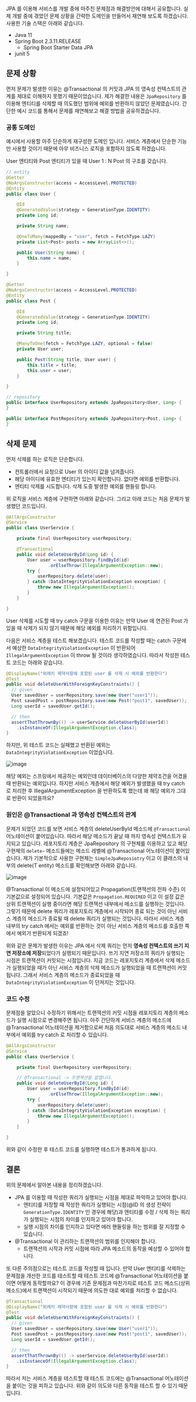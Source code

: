 JPA 를 이용해 서비스를 개발 중에 마주친 문제점과 해결방안에 대해서 공유합니다. 실제 개발 중에 겪었던 문제 상황을 간략한 도메인을 만들어서 재연해 보도록 하겠습니다. 사용한 기술 스택은 아래와 같습니다.

- Java 11
- Spring Boot 2.3.11.RELEASE
  - Spring Boot Starter Data JPA
- junit 5

## 문제 상황

먼저 문제가 발생한 이유는 @Transactional 의 커밋과 JPA 의 영속성 컨텍스트의 관계를 제대로 이해하지 못했기 때문이었습니다. 제가 해결한 내용은  `JpaRepository` 를 이용해 엔티티를 삭제할 때 의도했던 범위에 예외를 반환하지 않았던 문제였습니다. 간단한 예시 코드를 통해서 문제를 재연해보고 해결 방법을 공유하겠습니다.

### 공통 도메인

예시에서 사용할 아주 단순하게 재구성한 도메인 입니다. 서비스 계층에서 단순한 기능만 사용할 것이기 때문에 아무 비즈니스 로직을 포함하지 않도록 하겠습니다.

User 엔티티와 Post 엔티티가 있을 때 User 1 : N Post 의 구조를 갖습니다.

``` java
// entity
@Getter
@NoArgsConstructor(access = AccessLevel.PROTECTED)
@Entity
public class User {

    @Id
    @GeneratedValue(strategy = GenerationType.IDENTITY)
    private Long id;

    private String name;

    @OneToMany(mappedBy = "user", fetch = FetchType.LAZY)
    private List<Post> posts = new ArrayList<>();

    public User(String name) {
        this.name = name;
    }

}

@Getter
@NoArgsConstructor(access = AccessLevel.PROTECTED)
@Entity
public class Post {

    @Id
    @GeneratedValue(strategy = GenerationType.IDENTITY)
    private Long id;

    private String title;

    @ManyToOne(fetch = FetchType.LAZY, optional = false)
    private User user;

    public Post(String title, User user) {
        this.title = title;
        this.user = user;
    }

}

// repository
public interface UserRepository extends JpaRepository<User, Long> {
}

public interface PostRepository extends JpaRepository<Post, Long> {
}
```

## 삭제 문제

먼저 삭제를 하는 로직은 단순합니다.

- 컨트롤러에서 요청으로 User 의 아이디 값을 넘겨줍니다.
- 해당 아이디에 유효한 엔티티가 있는지 확인합니다. 없다면 예외를 반환합니다.
- 엔티티 삭제를 시도합니다. 삭제 도중 발생한 예외를 핸들링 합니다.

위 로직을 서비스 계층에 구현하면 아래와 같습니다. 그리고 아래 코드는 처음 문제가 발생했던 코드입니다.

``` java
@AllArgsConstructor
@Service
public class UserService {

    private final UserRepository userRepository;

    @Transactional
    public void deleteUserById(Long id) {
        User user = userRepository.findById(id)
                .orElseThrow(IllegalArgumentException::new);
        try {
            userRepository.delete(user);
        } catch (DataIntegrityViolationException exception) {
            throw new IllegalArgumentException();
        }
    }

}
```

User 삭제를 시도할 때 try catch 구문을 이용한 이유는 만약 User 에 연관된 Post 가 있을 때 삭제가 되지 않기 때문에 해당 예외를 처리하기 위함입니다.

다음은 서비스 계층을 테스트 해보겠습니다. 테스트 코드를 작성할 때는 catch 구문에서 예상한 `DataIntegrityViolationException` 이 반환되어 `IllegalArgumentException` 이 throw 될 것이라 생각하였습니다. 따라서 작성한 테스트 코드는 아래와 같습니다.

``` java
@DisplayName("외래키 제약사항에 포함된 user 를 삭제 시 예외를 반환한다")
@Test
public void deleteUserWithForeignKeyConstraints() {
  // given
  User savedUser = userRepository.save(new User("user1"));
  Post savedPost = postRepository.save(new Post("post1", savedUser));
  Long userId = savedUser.getId();

  // then
  assertThatThrownBy(() -> userService.deleteUserById(userId))
    .isInstanceOf(IllegalArgumentException.class);
}
```

하지만, 위 테스트 코드는 실패했고 반환된 예외는 `DataIntegrityViolationException` 이었습니다. 

![image](https://user-images.githubusercontent.com/39546083/125152869-b991ab00-e18a-11eb-9e15-af45fe93f131.png)

해당 예외는 스프링에서 제공하는 예외인데 데이터베이스의 다양한 제약조건을 어겼을 때 반환되는 예외입니다. 하지만 서비스 계층에서 해당 예외가 발생했을 때 try catch 로 처리한 후 IllegalArgumentException 을 반환하도록 했는데 왜 해당 예외가 그대로 반환이 되었을까요?

### 원인은 @Transactional 과 영속성 컨텍스트의 관계

문제가 되었던 코드를 보면 서비스 계층의 deleteUserById 메소드에 `@Transactional` 어노테이션이 붙어있습니다. 따라서 해당 메소드가 끝날 때 까지 영속성 컨텍스트가 유지되고 있습니다. 레포지토리 계층은 JpaRepository 의 구현체를 이용하고 있고 해당 구현체의 `delete~` 메소드들에는 메소드 레벨에 @Transactional 어노테이션이 붙어있습니다. 제가 기본적으로 사용한 구현체는 `SimpleJpaReposiotry` 이고 이 클래스의 내부의 delete(T entity) 메소드를 확인해보면 아래와 같습니다.

![image](https://user-images.githubusercontent.com/39546083/125152999-c95dbf00-e18b-11eb-9573-19ef009b5a72.png)

@Transactional 이 메소드에 설정되어있고 Propagation(트랜잭션의 전파 수준) 이 기본값으로 설정되어 있습니다. 기본값은 `Propagation.REQUIRED` 이고 이 설정 값은 상위 트랜잭션이 실행 중이라면 해당 트랜잭션 내부에서 메소드를 실행하는 것입니다. 그렇기 때문에 delete 쿼리가 레포지토리 계층에서 시작되어 종료 되는 것이 아닌 서비스 계층의 메소드가 종료될 때 delete 쿼리가 실행되는 것입니다. 따라서 서비스 계층 내부의 try catch 에서는 예외를 반환하는 것이 아닌 서비스 계층의 메소드를 호출한 쪽에서 예외가 반환되게 되겠죠!

위와 같은 문제가 발생한 이유는 JPA 에서 삭제 쿼리는 먼저 **영속성 컨텍스트의 쓰기 지연 저장소에 저장**되었다가 실행되기 때문입니다. 쓰기 지연 저장소의 쿼리가 실행되는 시점은 트랜잭션이 커밋되는 시점입니다. 지금 코드는 레포지토리 계층에서 삭제 메소드가 실행되었을 때가 아닌 서비스 계층의 삭제 메소드가 실행되었을 때 트랜잭션이 커밋됩니다. 그래서 서비스 계층의 메소드가 종료되었을 때 `DataIntegrityViolationException` 이 던져지는 것입니다.

### 코드 수정

문제점을 알았으니 수정하기 위해서는 트랜잭션의 커밋 시점을 레포지토리 계층의 메소드가 실행 시점으로 변경해주면 됩니다. 아주 간단하게 서비스 계층의 메소드에 @Transactional 어노테이션을 제거함으로써 처음 의도대로 서비스 계층의 메소드 내부에서 예외를 try catch 로 처리할 수 있습니다.

``` java
@AllArgsConstructor
@Service
public class UserService {

    private final UserRepository userRepository;

    // @Transactional -> 트랜잭션을 없앱니다.
    public void deleteUserById(Long id) {
        User user = userRepository.findById(id)
                .orElseThrow(IllegalArgumentException::new);
        try {
            userRepository.delete(user);
        } catch (DataIntegrityViolationException exception) {
            throw new IllegalArgumentException();
        }
    }

}
```

위와 같이 수정한 후 테스트 코드를 실행하면 테스트가 통과하게 됩니다.

## 결론

위의 문제에서 알아본 내용을 정리하겠습니다.

- JPA 를 이용할 때 작성한 쿼리가 실행되는 시점을 제대로 파악하고 있어야 합니다.
  - 엔티티를 저장할 때 작성한 쿼리가 실행되는 시점(@ID 의 생성 전략이 `GenerationType.IDENTITY` 인 경우에 해당)과 엔티티를 수정 / 삭제 하는 쿼리가 실행되는 시점의 차이를 인지하고 있어야 합니다.
  - 실행 시점의 차이를 인지하고 있다면 에러 핸들링을 하는 범위를 잘 지정할 수 있습니다.
- @Transactional 이 관리하는 트랜잭션의 범위를 인지해야 합니다.
  - 트랜잭션의 시작과 커밋 시점에 따라 JPA 메소드의 동작을 예상할 수 있어야 합니다.

또 다른 주의점으로는 테스트 코드를 작성할 때 입니다. 만약 User 엔티티를 삭제하는 문제점을 개선한 코드를 테스트할 때 테스트 코드에 @Transactional 어노테이션을 붙이면 어떻게 동작할까요? 이 경우에 기존 문제점과 마찬가지로 테스트 코드 메소드(상위 메소드)에서 트랜잭션이 시작되기 때문에 의도한 대로 예외를 처리할 수 없습니다.

``` java
@Transactional
@DisplayName("외래키 제약사항에 포함된 user 를 삭제 시 예외를 반환한다")
@Test
public void deleteUserWithForeignKeyConstraints() {
  // given
  User savedUser = userRepository.save(new User("user1"));
  Post savedPost = postRepository.save(new Post("post1", savedUser));
  Long userId = savedUser.getId();

  // then
  assertThatThrownBy(() -> userService.deleteUserById(userId))
    .isInstanceOf(IllegalArgumentException.class);
}
```

따라서 저는 서비스 계층을 테스트할 때 테스트 코드에는 @Transactional 어노테이션을 붙이는 것을 피하고 있습니다. 위와 같이 의도와 다른 동작을 테스트 할 수 있기 때문입니다.